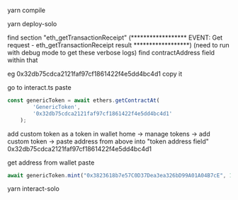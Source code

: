 yarn compile

yarn deploy-solo


find section "eth_getTransactionReceipt" (****************** EVENT: Get request - eth_getTransactionReceipt result ******************)
(need to run with debug mode to get these verbose logs)
find contractAddress field within that

eg 0x32db75cdca2121faf97cf1861422f4e5dd4bc4d1
copy it

go to interact.ts
paste
```ts
const genericToken = await ethers.getContractAt(
        'GenericToken',
        '0x32db75cdca2121faf97cf1861422f4e5dd4bc4d1'
    );
```

add custom token as a token in wallet
home -> manage tokens -> add custom token -> paste address from above into "token address field"
0x32db75cdca2121faf97cf1861422f4e5dd4bc4d1

get address from wallet
paste
```ts
await genericToken.mint("0x3823618b7e57C0D37Dea3ea326bD99A01A04B7cE", 1);
```

yarn interact-solo
